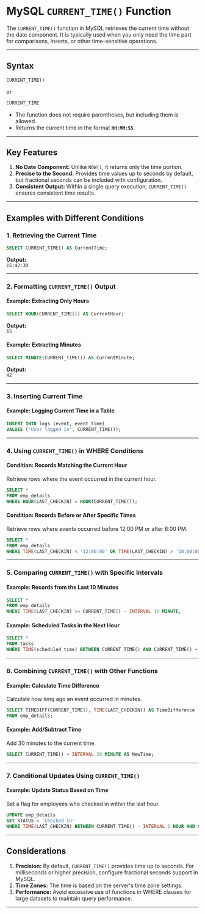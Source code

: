 
# **MySQL `CURRENT_TIME()` Function**

The `CURRENT_TIME()` function in MySQL retrieves the current time without the date component. It is typically used when you only need the time part for comparisons, inserts, or other time-sensitive operations.

---

## **Syntax**
```sql
CURRENT_TIME()
```
or
```sql
CURRENT_TIME
```

- The function does not require parentheses, but including them is allowed.
- Returns the current time in the format **`HH:MM:SS`**.

---

## **Key Features**
1. **No Date Component:** Unlike `NOW()`, it returns only the time portion.
2. **Precise to the Second:** Provides time values up to seconds by default, but fractional seconds can be included with configuration.
3. **Consistent Output:** Within a single query execution, `CURRENT_TIME()` ensures consistent time results.

---

## **Examples with Different Conditions**

### **1. Retrieving the Current Time**
```sql
SELECT CURRENT_TIME() AS CurrentTime;
```
**Output:**  
`15:42:30`

---

### **2. Formatting `CURRENT_TIME()` Output**

#### Example: Extracting Only Hours
```sql
SELECT HOUR(CURRENT_TIME()) AS CurrentHour;
```
**Output:**  
`15`

#### Example: Extracting Minutes
```sql
SELECT MINUTE(CURRENT_TIME()) AS CurrentMinute;
```
**Output:**  
`42`

---

### **3. Inserting Current Time**

#### Example: Logging Current Time in a Table
```sql
INSERT INTO logs (event, event_time)
VALUES ('User logged in', CURRENT_TIME());
```

---

### **4. Using `CURRENT_TIME()` in WHERE Conditions**

#### **Condition: Records Matching the Current Hour**
Retrieve rows where the event occurred in the current hour.

```sql
SELECT * 
FROM emp_details
WHERE HOUR(LAST_CHECKIN) = HOUR(CURRENT_TIME());
```

#### **Condition: Records Before or After Specific Times**
Retrieve rows where events occurred before 12:00 PM or after 6:00 PM.

```sql
SELECT * 
FROM emp_details
WHERE TIME(LAST_CHECKIN) < '12:00:00' OR TIME(LAST_CHECKIN) > '18:00:00';
```

---

### **5. Comparing `CURRENT_TIME()` with Specific Intervals**

#### Example: Records from the Last 10 Minutes
```sql
SELECT * 
FROM emp_details
WHERE TIME(LAST_CHECKIN) >= CURRENT_TIME() - INTERVAL 10 MINUTE;
```

#### Example: Scheduled Tasks in the Next Hour
```sql
SELECT * 
FROM tasks
WHERE TIME(scheduled_time) BETWEEN CURRENT_TIME() AND CURRENT_TIME() + INTERVAL 1 HOUR;
```

---

### **6. Combining `CURRENT_TIME()` with Other Functions**

#### Example: Calculate Time Difference
Calculate how long ago an event occurred in minutes.

```sql
SELECT TIMEDIFF(CURRENT_TIME(), TIME(LAST_CHECKIN)) AS TimeDifference
FROM emp_details;
```

#### Example: Add/Subtract Time
Add 30 minutes to the current time.

```sql
SELECT CURRENT_TIME() + INTERVAL 30 MINUTE AS NewTime;
```

---

### **7. Conditional Updates Using `CURRENT_TIME()`**

#### Example: Update Status Based on Time
Set a flag for employees who checked in within the last hour.

```sql
UPDATE emp_details
SET STATUS = 'Checked In'
WHERE TIME(LAST_CHECKIN) BETWEEN CURRENT_TIME() - INTERVAL 1 HOUR AND CURRENT_TIME();
```


---

## **Considerations**

1. **Precision:** By default, `CURRENT_TIME()` provides time up to seconds. For milliseconds or higher precision, configure fractional seconds support in MySQL.
2. **Time Zones:** The time is based on the server's time zone settings.
3. **Performance:** Avoid excessive use of functions in WHERE clauses for large datasets to maintain query performance.

---
